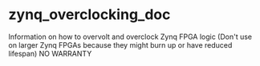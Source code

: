 # zynq_overclocking_doc
Information on how to overvolt and overclock Zynq FPGA logic  (Don't use on larger Zynq FPGAs because they might burn up or have reduced lifespan)  NO WARRANTY
